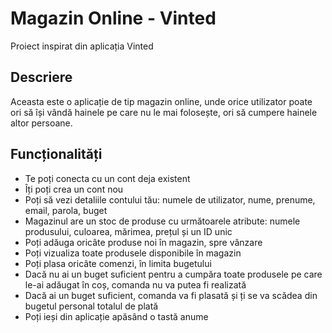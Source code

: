 # Magazin Online - Vinted
Proiect inspirat din aplicația Vinted

## Descriere
Aceasta este o aplicație de tip magazin online, unde orice utilizator poate ori să își vândă hainele pe care nu le mai folosește, ori să cumpere hainele altor persoane.

## Funcționalități
- Te poți conecta cu un cont deja existent
- Îți poți crea un cont nou
- Poți să vezi detaliile contului tău: numele de utilizator, nume, prenume, email, parola, buget
- Magazinul are un stoc de produse cu următoarele atribute: numele produsului, culoarea, mărimea, prețul și un ID unic
- Poți adăuga oricâte produse noi în magazin, spre vânzare
- Poți vizualiza toate produsele disponibile în magazin
- Poți plasa oricâte comenzi, în limita bugetului
- Dacă nu ai un buget suficient pentru a cumpăra toate produsele pe care le-ai adăugat în coș, comanda nu va putea fi realizată
- Dacă ai un buget suficient, comanda va fi plasată și ți se va scădea din bugetul personal totalul de plată
- Poți ieși din aplicație apăsând o tastă anume
